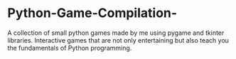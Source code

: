 # Python-Game-Compilation-
A collection of small python games made by me using pygame and tkinter libraries. Interactive games that are not only entertaining but also teach you the fundamentals of Python programming.

